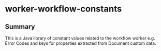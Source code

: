 # worker-workflow-constants

## Summary

This is a Java library of constant values related to the workflow worker e.g. Error Codes and keys for properties extracted from Document custom data.